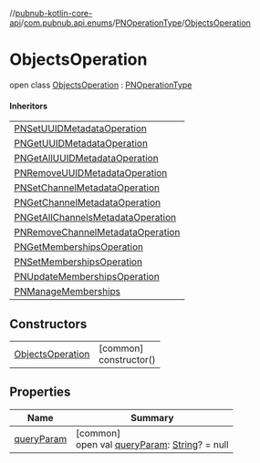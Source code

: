//[pubnub-kotlin-core-api](../../../../index.md)/[com.pubnub.api.enums](../../index.md)/[PNOperationType](../index.md)/[ObjectsOperation](index.md)

# ObjectsOperation

open class [ObjectsOperation](index.md) : [PNOperationType](../index.md)

#### Inheritors

| |
|---|
| [PNSetUUIDMetadataOperation](../-p-n-set-u-u-i-d-metadata-operation/index.md) |
| [PNGetUUIDMetadataOperation](../-p-n-get-u-u-i-d-metadata-operation/index.md) |
| [PNGetAllUUIDMetadataOperation](../-p-n-get-all-u-u-i-d-metadata-operation/index.md) |
| [PNRemoveUUIDMetadataOperation](../-p-n-remove-u-u-i-d-metadata-operation/index.md) |
| [PNSetChannelMetadataOperation](../-p-n-set-channel-metadata-operation/index.md) |
| [PNGetChannelMetadataOperation](../-p-n-get-channel-metadata-operation/index.md) |
| [PNGetAllChannelsMetadataOperation](../-p-n-get-all-channels-metadata-operation/index.md) |
| [PNRemoveChannelMetadataOperation](../-p-n-remove-channel-metadata-operation/index.md) |
| [PNGetMembershipsOperation](../-p-n-get-memberships-operation/index.md) |
| [PNSetMembershipsOperation](../-p-n-set-memberships-operation/index.md) |
| [PNUpdateMembershipsOperation](../-p-n-update-memberships-operation/index.md) |
| [PNManageMemberships](../-p-n-manage-memberships/index.md) |

## Constructors

| | |
|---|---|
| [ObjectsOperation](-objects-operation.md) | [common]<br>constructor() |

## Properties

| Name | Summary |
|---|---|
| [queryParam](../query-param.md) | [common]<br>open val [queryParam](../query-param.md): [String](https://kotlinlang.org/api/latest/jvm/stdlib/kotlin/-string/index.html)? = null |

